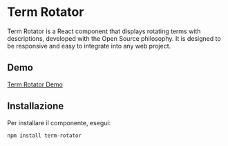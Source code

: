 # Term Rotator

Term Rotator is a React component that displays rotating terms with descriptions, developed with the Open Source philosophy. It is designed to be responsive and easy to integrate into any web project.

## Demo
[Term Rotator Demo](https://webstack.livedata.it/blog/terms-component-reattivita-componenti-react/)

## Installazione

Per installare il componente, esegui:

```bash
npm install term-rotator
